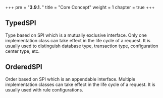 +++
pre = "<b>3.9.1. </b>"
title = "Core Concept"
weight = 1
chapter = true
+++

## TypedSPI

Type based on SPI which is a mutually exclusive interface. Only one implementation class can take effect in the life cycle of a request.
It is usually used to distinguish database type, transaction type, configuration center type, etc.

## OrderedSPI

Order based on SPI which is an appendable interface. Multiple implementation classes can take effect in the life cycle of a request.
It is usually used with rule configurations.
